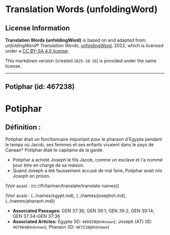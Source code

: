 # Translation Words (unfoldingWord)

## License Information

**Translation Words (unfoldingWord)** is based on and adapted from: _unfoldingWord® Translation Words_, [unfoldingWord](https://unfoldingword.org/utw), 2022, which is licensed under a [CC BY-SA 4.0 license](https://creativecommons.org/licenses/by-sa/4.0/legalcode.en).

This markdown version (created `2025-10-16`) is provided under the same license.



--------------------------------

## Potiphar (id: 467238)

Potiphar
========

Définition :
------------

Potiphar était un fonctionnaire important pour le pharaon d'Egypte pendant le temps où Jacob, ses femmes et ses enfants vivaient dans le pays de Canaan\* Potiphar était le capitaine de la garde.

* Potiphar a acheté Joseph le fils Jacob, comme un esclave et l'a nommé pour être en charge de sa maison.
* Quand Joseph a été faussement accusé de mal faire, Potiphar avait mis Joseph en prison.

(Voir aussi : (rc://fr/ta/man/translate/translate\-names))

(Voir aussi : (../names/egypt.md), (../names/josephot.md), (../names/pharaoh.md))

* **Associated Passages:** GEN 37:36; GEN 39:1; GEN 39:2; GEN 39:14; GEN 37:34–GEN 37:36
* **Associated Articles:** Égypte (ID: `466850@Unknown`); Joseph (AT) (ID: `467064@Unknown`); Pharaon (ID: `467218@Unknown`)

